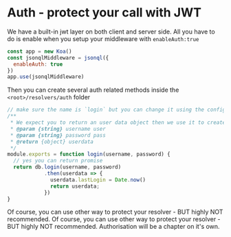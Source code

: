 # Auth - protect your call with JWT

We have a built-in jwt layer on both client and server side. All you have to do
is enable when you setup your middleware with `enableAuth:true`

```js
const app = new Koa()
const jsonqlMiddleware = jsonql({
  enableAuth: true
})
app.use(jsonqlMiddleware)
```

Then you can create several auth related methods inside the `<root>/resolvers/auth` folder

```js
// make sure the name is `login` but you can change it using the configuration option
/**
 * We expect you to return an user data object then we use it to create the JWT
 * @param {string} username user
 * @param {string} password pass
 * @return {object} userdata
 */
module.exports = function login(username, password) {
  // yes you can return promise
  return db.login(username, password)
            .then(userdata => {
              userdata.lastLogin = Date.now()
              return userdata;
            })
}

```

Of course, you can use other way to protect your resolver - BUT highly NOT recommended.
Of course, you can use other way to protect your resolver - BUT highly NOT recommended.
Authorisation will be a chapter on it's own.

